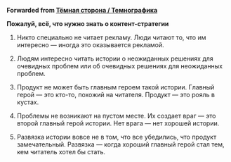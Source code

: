**Forwarded from [Тёмная сторона / Темнографика](https://t.me/temno/2380)**

**Пожалуй, всё, что нужно знать о контент-стратегии**

1. Никто специально не читает рекламу. Люди читают то, что им интересно — иногда это оказывается рекламой.

2. Людям интересно читать истории о неожиданных решениях для очевидных проблем или об очевидных решениях для неожиданных проблем.

3. Продукт не может быть главным героем такой истории. Главный герой — это кто-то, похожий на читателя. Продукт — это рояль в кустах.

4. Проблемы не возникают на пустом месте. Их создает враг — это второй главный герой истории. Нет врага — нет хорошей истории.

5. Развязка истории вовсе не в том, что все убедились, что продукт замечательный. Развязка — когда хороший главный герой стал тем, кем читатель хотел бы стать.